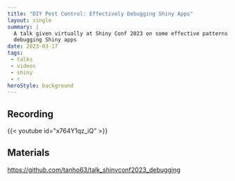 ```yaml
---
title: "DIY Pest Control: Effectively Debugging Shiny Apps"
layout: single
summary: | 
  A talk given virtually at Shiny Conf 2023 on some effective patterns for 
  debugging Shiny apps
date: 2023-03-17
tags: 
 - talks
 - videos
 - shiny
 - r
heroStyle: background
---
```


## Recording

{{< youtube id="x764Y1qz_iQ" >}}

## Materials

https://github.com/tanho63/talk_shinyconf2023_debugging

